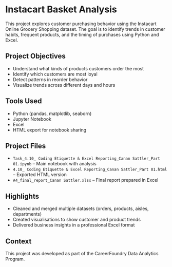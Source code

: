 # Instacart Basket Analysis

This project explores customer purchasing behavior using the Instacart Online Grocery Shopping dataset. The goal is to identify trends in customer habits, frequent products, and the timing of purchases using Python and Excel.

## Project Objectives
- Understand what kinds of products customers order the most
- Identify which customers are most loyal
- Detect patterns in reorder behavior
- Visualize trends across different days and hours

## Tools Used
- Python (pandas, matplotlib, seaborn)
- Jupyter Notebook
- Excel
- HTML export for notebook sharing

## Project Files
- `Task_4.10_ Coding Etiquette & Excel Reporting_Canan Sattler_Part 01.ipynb` – Main notebook with analysis
- `4.10_ Coding Etiquette & Excel Reporting_Canan Sattler_Part 01.html` – Exported HTML version
- `A4_final_report_Canan Sattler.xlsx` – Final report prepared in Excel

## Highlights
- Cleaned and merged multiple datasets (orders, products, aisles, departments)
- Created visualisations to show customer and product trends
- Delivered business insights in a professional Excel format

## Context
This project was developed as part of the CareerFoundry Data Analytics Program.
